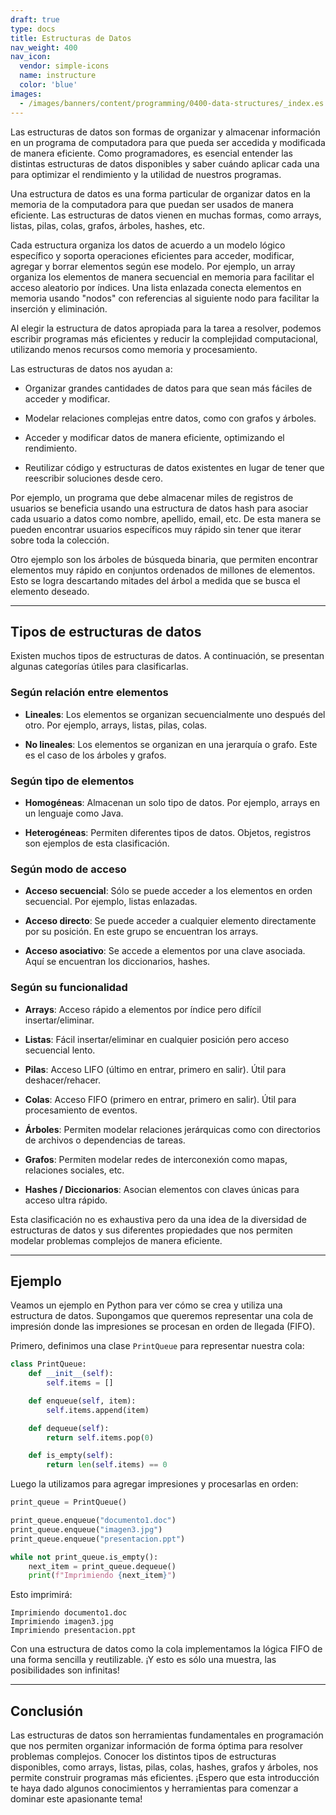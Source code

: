 ```yaml
---
draft: true
type: docs
title: Estructuras de Datos
nav_weight: 400
nav_icon:
  vendor: simple-icons
  name: instructure
  color: 'blue'
images:
  - /images/banners/content/programming/0400-data-structures/_index.es.png
---
```


Las estructuras de datos son formas de organizar y almacenar información en un programa de computadora para que pueda ser accedida y modificada de manera eficiente. Como programadores, es esencial entender las distintas estructuras de datos disponibles y saber cuándo aplicar cada una para optimizar el rendimiento y la utilidad de nuestros programas.

Una estructura de datos es una forma particular de organizar datos en la memoria de la computadora para que puedan ser usados de manera eficiente. Las estructuras de datos vienen en muchas formas, como arrays, listas, pilas, colas, grafos, árboles, hashes, etc.

Cada estructura organiza los datos de acuerdo a un modelo lógico específico y soporta operaciones eficientes para acceder, modificar, agregar y borrar elementos según ese modelo. Por ejemplo, un array organiza los elementos de manera secuencial en memoria para facilitar el acceso aleatorio por índices. Una lista enlazada conecta elementos en memoria usando "nodos" con referencias al siguiente nodo para facilitar la inserción y eliminación.

Al elegir la estructura de datos apropiada para la tarea a resolver, podemos escribir programas más eficientes y reducir la complejidad computacional, utilizando menos recursos como memoria y procesamiento.

Las estructuras de datos nos ayudan a:

- Organizar grandes cantidades de datos para que sean más fáciles de acceder y modificar.

- Modelar relaciones complejas entre datos, como con grafos y árboles.

- Acceder y modificar datos de manera eficiente, optimizando el rendimiento.

- Reutilizar código y estructuras de datos existentes en lugar de tener que reescribir soluciones desde cero.

Por ejemplo, un programa que debe almacenar miles de registros de usuarios se beneficia usando una estructura de datos hash para asociar cada usuario a datos como nombre, apellido, email, etc. De esta manera se pueden encontrar usuarios específicos muy rápido sin tener que iterar sobre toda la colección.

Otro ejemplo son los árboles de búsqueda binaria, que permiten encontrar elementos muy rápido en conjuntos ordenados de millones de elementos. Esto se logra descartando mitades del árbol a medida que se busca el elemento deseado.

---

## Tipos de estructuras de datos

Existen muchos tipos de estructuras de datos. A continuación, se presentan algunas categorías útiles para clasificarlas.

### Según relación entre elementos

- **Lineales**: Los elementos se organizan secuencialmente uno después del otro. Por ejemplo, arrays, listas, pilas, colas.

- **No lineales**: Los elementos se organizan en una jerarquía o grafo. Este es el caso de los árboles y grafos.

### Según tipo de elementos

- **Homogéneas**: Almacenan un solo tipo de datos. Por ejemplo, arrays en un lenguaje como Java.

- **Heterogéneas**: Permiten diferentes tipos de datos. Objetos, registros son ejemplos de esta clasificación.

### Según modo de acceso

- **Acceso secuencial**: Sólo se puede acceder a los elementos en orden secuencial. Por ejemplo, listas enlazadas.

- **Acceso directo**: Se puede acceder a cualquier elemento directamente por su posición. En este grupo se encuentran los arrays.

- **Acceso asociativo**: Se accede a elementos por una clave asociada. Aquí se encuentran los diccionarios, hashes.

### Según su funcionalidad

- **Arrays**: Acceso rápido a elementos por índice pero difícil insertar/eliminar.

- **Listas**: Fácil insertar/eliminar en cualquier posición pero acceso secuencial lento.

- **Pilas**: Acceso LIFO (último en entrar, primero en salir). Útil para deshacer/rehacer.

- **Colas**: Acceso FIFO (primero en entrar, primero en salir). Útil para procesamiento de eventos.

- **Árboles**: Permiten modelar relaciones jerárquicas como con directorios de archivos o dependencias de tareas.

- **Grafos**: Permiten modelar redes de interconexión como mapas, relaciones sociales, etc.

- **Hashes / Diccionarios**: Asocian elementos con claves únicas para acceso ultra rápido.

Esta clasificación no es exhaustiva pero da una idea de la diversidad de estructuras de datos y sus diferentes propiedades que nos permiten modelar problemas complejos de manera eficiente.

---

## Ejemplo

Veamos un ejemplo en Python para ver cómo se crea y utiliza una estructura de datos. Supongamos que queremos representar una cola de impresión donde las impresiones se procesan en orden de llegada (FIFO).

Primero, definimos una clase `PrintQueue` para representar nuestra cola:

```python
class PrintQueue:
    def __init__(self):
        self.items = []

    def enqueue(self, item):
        self.items.append(item)

    def dequeue(self):
        return self.items.pop(0)

    def is_empty(self):
        return len(self.items) == 0
```

Luego la utilizamos para agregar impresiones y procesarlas en orden:

```python
print_queue = PrintQueue()

print_queue.enqueue("documento1.doc")
print_queue.enqueue("imagen3.jpg")
print_queue.enqueue("presentacion.ppt")

while not print_queue.is_empty():
    next_item = print_queue.dequeue()
    print(f"Imprimiendo {next_item}")
```

Esto imprimirá:

```
Imprimiendo documento1.doc
Imprimiendo imagen3.jpg
Imprimiendo presentacion.ppt
```

Con una estructura de datos como la cola implementamos la lógica FIFO de una forma sencilla y reutilizable. ¡Y esto es sólo una muestra, las posibilidades son infinitas!

---

## Conclusión

Las estructuras de datos son herramientas fundamentales en programación que nos permiten organizar información de forma óptima para resolver problemas complejos. Conocer los distintos tipos de estructuras disponibles, como arrays, listas, pilas, colas, hashes, grafos y árboles, nos permite construir programas más eficientes. ¡Espero que esta introducción te haya dado algunos conocimientos y herramientas para comenzar a dominar este apasionante tema!
